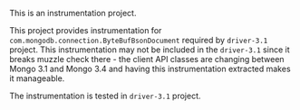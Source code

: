 This is an instrumentation project.

This project provides instrumentation for `com.mongodb.connection.ByteBufBsonDocument` required by `driver-3.1` project.
This instrumentation may not be included in the `driver-3.1` since it breaks muzzle check there - the client API classes are changing between Mongo 3.1 and Mongo 3.4 and having this instrumentation extracted makes it manageable.

The instrumentation is tested in `driver-3.1` project.
